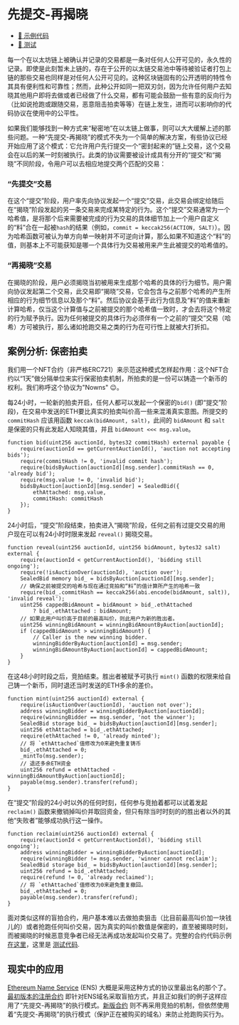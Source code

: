 # 先提交-再揭晓

- [📜 示例代码](./SealedAuctionMint.sol)
- [🐞 测试](../../test/SealedAuctionMint.t.sol)

每一个在以太坊链上被确认并记录的交易都是一条对任何人公开可见的，永久性的记录。即使是此刻暂未上链的，存在于公开的以太链交易池中等待被验证者打包上链的那些交易也同样是对任何人公开可见的。这种区块链固有的公开透明的特性令其具有便利性和可靠性；然而，此种公开如同一把双刃剑，因为允许任何用户去知晓其他用户即将去做或者已经做了什么交易，都有可能会鼓励一些有意的反向行为（比如说抢跑或跟随交易，恶意阻击拍卖等等）在链上发生，进而可以影响你的代码协议在使用中的公平性。

如果我们能够找到一种方式来“秘密地”在以太链上做事，则可以大大缓解上述的那些问题。一种“先提交-再揭晓”的模式不失为一个简单的解决方案，有些协议已经开始应用了这个模式：它允许用户先行提交一个“密封起来的”链上交易，这个交易会在以后的某一时刻被执行。此类的协议需要被设计成具有分开的“提交”和“揭晓”不同阶段，令用户可以去相应地提交两个匹配的交易：

### “先提交”交易

在这个“提交”阶段，用户率先向协议发起一个“提交”交易，此交易会绑定给随后在“揭晓”阶段发起的另一条交易来完成某特定的行为。这个“提交”交易通常为一个哈希值，是将那个后来需要被完成的行为交易的具体细节加上一个用户自定义的“料”合在一起被`hash`的结果（例如，`commit = keccak256(ACTION, SALT)`）。因为哈希函数可被认为单方向单一映射并不可逆向计算，那么如果不知道这个“料”的值，则基本上不可能获知是哪一个具体行为交易被用来产生此被提交的哈希值的。


### “再揭晓”交易

在揭晓的阶段，用户必须揭晓当初被用来生成那个哈希的具体的行为细节。用户需向协议发起第二个交易，此交易即“揭晓”交易，它会包含与之前那个哈希的产生所相应的行为细节信息以及那个“料”。然后协议会基于此行为信息及“料”的值来重新计算哈希，仅当这个计算值与之前被提交的那个哈希值一致时，才会去将这个特定的行为赋予执行。因为任何被提交的具体行为必须伴有一个之前的“提交”交易（哈希）方可被执行，那么诸如抢跑交易之类的行为在可行性上就被大打折扣。

## 案例分析: 保密拍卖
我们用一个NFT合约（非严格ERC721）来示范这种模式怎样起作用：这个NFT合约以“1天”做分隔单位来实行保密拍卖机制，所拍卖的是一份可以铸造一个新币的权利。我们称呼这个协议为"Nowns" 😉。

每24小时，一轮新的拍卖开启，任何人都可以发起一个保密的`bid()` (即“提交”阶段)，在交易中发送的ETH要比真实的拍卖叫价高一些来混淆真实意图。所提交的 `commitHash` 应该用函数 `keccak(bidAmount, salt)`，此间的 `bidAmount` 和 `salt` 是保密的只有此发起人知晓其值，并且 `bidAmount <<< msg.value`。

```solidity
function bid(uint256 auctionId, bytes32 commitHash) external payable {
    require(auctionId == getCurrentAuctionId(), 'auction not accepting bids');
    require(commitHash != 0, 'invalid commit hash');
    require(bidsByAuction[auctionId][msg.sender].commitHash == 0, 'already bid');
    require(msg.value != 0, 'invalid bid');
    bidsByAuction[auctionId][msg.sender] = SealedBid({
        ethAttached: msg.value,
        commitHash: commitHash
    });
}
```

24小时后，“提交”阶段结束，拍卖进入“揭晓”阶段，任何之前有过提交交易的用户现在可以有24小时时限来发起 `reveal()` 揭晓交易。

```solidity
function reveal(uint256 auctionId, uint256 bidAmount, bytes32 salt) external {
    require(auctionId < getCurrentAuctionId(), 'bidding still ongoing');
    require(!isAuctionOver(auctionId), 'auction over');
    SealedBid memory bid_ = bidsByAuction[auctionId][msg.sender];
    // 确保之前被提交的哈希与现在通过竞拍和“料”的值计算所产生的哈希一致
    require(bid_.commitHash == keccak256(abi.encode(bidAmount, salt)), 'invalid reveal');
    uint256 cappedBidAmount = bidAmount > bid_.ethAttached
        ? bid_.ethAttached : bidAmount;
    // 如果此用户叫价高于目前的最高叫价，则此用户为新的胜出者。
    uint256 winningBidAmount = winningBidAmountByAuction[auctionId];
    if (cappedBidAmount > winningBidAmount) {
        // Caller is the new winning bidder.
        winningBidderByAuction[auctionId] = msg.sender;
        winningBidAmountByAuction[auctionId] = cappedBidAmount;
    }
}
```

在这48小时时段之后，竞拍结束。胜出者被赋予可执行 `mint()` 函数的权限来给自己铸一个新币，同时退还当时发送的ETH多余的差价。

```solidity
function mint(uint256 auctionId) external {
    require(isAuctionOver(auctionId), 'auction not over');
    address winningBidder = winningBidderByAuction[auctionId];
    require(winningBidder == msg.sender, 'not the winner');
    SealedBid storage bid_ = bidsByAuction[auctionId][msg.sender];
    uint256 ethAttached = bid_.ethAttached;
    require(ethAttached != 0, 'already minted');
    // 将 `ethAttached`值修改为0来避免重复铸币
    bid_.ethAttached = 0;
    _mintTo(msg.sender);
    // 退还多余ETH资金
    uint256 refund = ethAttached - winningBidAmountByAuction[auctionId];
    payable(msg.sender).transfer(refund);
}
```

在“提交”阶段的24小时以外的任何时刻，任何参与竞拍着都可以试着发起 `reclaim()` 函数来撤销掉叫价并取回资金，但只有除当时时刻的的胜出者以外的其他“失败者”能够成功执行这一操作。

```solidity
function reclaim(uint256 auctionId) external {
    require(auctionId < getCurrentAuctionId(), 'bidding still ongoing');
    address winningBidder = winningBidderByAuction[auctionId];
    require(winningBidder != msg.sender, 'winner cannot reclaim');
    SealedBid storage bid_ = bidsByAuction[auctionId][msg.sender];
    uint256 refund = bid_.ethAttached;
    require(refund != 0, 'already reclaimed');
    // 将 `ethAttached`值修改为0来避免重复撤回。
    bid_.ethAttached = 0;
    payable(msg.sender).transfer(refund);
}
```

面对类似这样的盲拍合约，用户基本难以去做拍卖狙击（比目前最高叫价加一块钱儿的）或者抢跑任何叫价交易，因为真实的叫价数值是保密的，直至被揭晓时刻，而被揭晓的时候恶意竞争者已经无法再成功发起叫价交易了。完整的合约代码示例 [在这里](./SealedAuctionMint.sol)，这里是 [测试代码](../../test/SealedAuctionMint.t.sol).

## 现实中的应用
[Ethereum Name Service](https://ens.domains/) (ENS) 大概是采用这种方式的协议里最出名的那个了。[最初版本的注册合约](https://etherscan.io/address/0x6090a6e47849629b7245dfa1ca21d94cd15878ef#code) 即针对ENS域名采取盲拍方式，并且正如我们的例子这样应用了“先提交-再揭晓”的执行模式。[新版合约](https://docs.ens.domains/contract-api-reference/.eth-permanent-registrar/controller) 则不再采用竞拍的机制，但依然使用着“先提交-再揭晓”的执行模式（保护正在被购买的域名）来防止抢跑购买行为。

